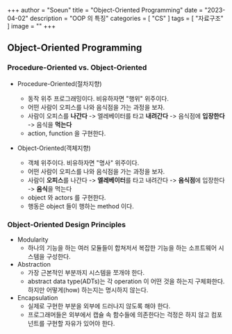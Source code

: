 +++
author = "Soeun"
title = "Object-Oriented Programming"
date = "2023-04-02"
description = "OOP 의 특징"
categories = [
    "CS"
]
tags = [
    "자료구조"
]
image = ""
+++

## Object-Oriented Programming

### Procedure-Oriented vs. Object-Oriented

- Procedure-Oriented(절차지향)
  - 동작 위주 프로그래밍이다. 비유하자면 "행위" 위주이다. 
  - 어떤 사람이 오피스를 나와 음식점을 가는 과정을 보자.
  - 사람이 오피스를 **나간다** -> 엘레베이터를 타고 **내려간다** -> 음식점에 **입장한다** -> 음식을 **먹는다**
  - action, function 을 구현한다.
  
- Object-Oriented(객체지향)
  - 객체 위주이다. 비유하자면 "명사" 위주이다. 
  - 어떤 사람이 오피스를 나와 음식점을 가는 과정을 보자.
  - 사람이 **오피스**를 나간다 -> **엘레베이터**를 타고 내려간다 -> **음식점**에 입장한다 -> **음식**을 먹는다
  - object 와 actors 를 구현한다.
  - 행동은 object 들이 행하는 method 이다. 

### Object-Oriented Design Principles

- Modularity
  - 하나의 기능을 하는 여러 모듈들이 합쳐저서 복잡한 기능을 하는 소프트웨어 시스템을 구성한다.
- Abstraction
  - 가장 근본적인 부분까지 시스템을 쪼개야 한다.
  - abstract data type(ADTs)는 각 operation 이 어떤 것을 하는지 구체화한다. 하지만 어떻게(how) 하는지는 명시하지 않는다.
- Encapsulation 
  - 실제로 구현한 부분을 외부에 드러나지 않도록 해야 한다.
  - 프로그래머들은 외부에서 캡슐 속 함수들에 의존한다는 걱정은 하지 않고 컴포넌트를 구현할 자유가 있어야 한다.